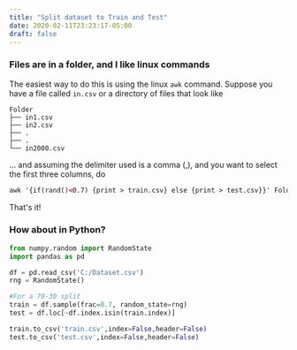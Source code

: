 ```yaml
---
title: "Split dataset to Train and Test"
date: 2020-02-11T23:23:17-05:00
draft: false
---
```


### Files are in a folder, and I like linux commands

The easiest way to do this is using the linux ```awk``` command. Suppose you have a file called ```in.csv``` or a directory of files that look like 

```text
Folder
├── in1.csv
├── in2.csv
├── .
├── .
└── in2000.csv
```

... and assuming the delimiter used is a comma (,), and you want to select the first three columns, do


```html
awk '{if(rand()<0.7) {print > train.csv} else {print > test.csv}}' Folder/in*csv
```
That's it!


### How about in Python?
```python
from numpy.random import RandomState
import pandas as pd

df = pd.read_csv('C:/Dataset.csv')
rng = RandomState()

#For a 70-30 split
train = df.sample(frac=0.7, random_state=rng)
test = df.loc[~df.index.isin(train.index)]

train.to_csv('train.csv',index=False,header=False)
test.to_csv('test.csv',index=False,header=False)
```
